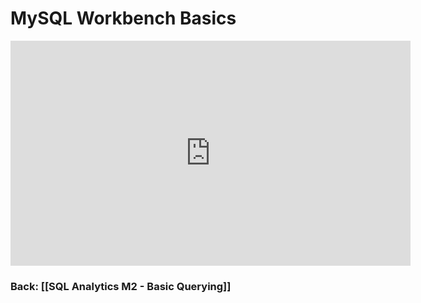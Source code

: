 # MySQL Workbench Basics

<iframe src="https://share.descript.com/embed/ppZlQNsJEFB" width="640" height="360" frameborder="0" allowfullscreen></iframe>

### Back: [[SQL Analytics M2 - Basic Querying]]

